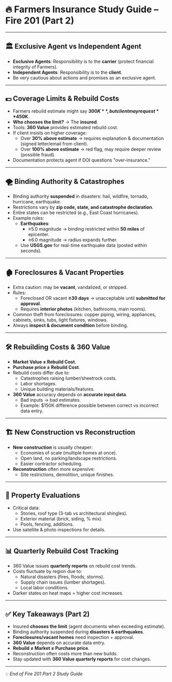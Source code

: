 # 🔥 Farmers Insurance Study Guide – Fire 201 (Part 2)

---

## 🏛️ Exclusive Agent vs Independent Agent
- **Exclusive Agents**: Responsibility is to the **carrier** (protect financial integrity of Farmers).  
- **Independent Agents**: Responsibility is to the **client**.  
- Be very cautious about actions and promises as an exclusive agent.  

---

## 💵 Coverage Limits & Rebuild Costs
- Farmers rebuild estimate might say **$300K**, but client may request **$450K**.  
- **Who chooses the limit?** → The **insured**.  
- Tools: **360 Value** provides estimated rebuild cost.  
- If client insists on higher coverage:  
  - Over **30% above estimate** → requires explanation & documentation (signed letter/email from client).  
  - Over **100% above estimate** → red flag, may require deeper review (possible fraud).  
- Documentation protects agent if DOI questions "over-insurance."  

---

## 🌪️ Binding Authority & Catastrophes
- Binding authority **suspended** in disasters: hail, wildfire, tornado, hurricane, earthquake.  
- Restrictions vary by **zip code, state, and catastrophe declaration**.  
- Entire states can be restricted (e.g., East Coast hurricanes).  
- Example rules:  
  - **Earthquakes**:  
    - ≥5.0 magnitude → binding restricted within **50 miles** of epicenter.  
    - ≥6.0 magnitude → radius expands further.  
  - Use **USGS.gov** for real-time earthquake data (posted within seconds).  

---

## 🏚️ Foreclosures & Vacant Properties
- Extra caution: may be **vacant**, vandalized, or stripped.  
- Rules:  
  - Foreclosed OR vacant **≥30 days** → unacceptable until **submitted for approval**.  
  - Requires **interior photos** (kitchen, bathrooms, main rooms).  
- Common theft from foreclosures: copper piping, wiring, appliances, cabinets, sinks, tubs, light fixtures, windows.  
- Always **inspect & document condition** before binding.  

---

## 🛠️ Rebuilding Costs & 360 Value
- **Market Value ≠ Rebuild Cost**.  
- **Purchase price ≠ Rebuild Cost**.  
- Rebuild costs differ due to:  
  - Catastrophes raising lumber/sheetrock costs.  
  - Labor shortages.  
  - Unique building materials/features.  
- **360 Value** accuracy depends on **accurate input data**.  
  - Bad inputs → bad estimates.  
  - Example: $150K difference possible between correct vs incorrect data entry.  

---

## 🏗️ New Construction vs Reconstruction
- **New construction** is usually cheaper:  
  - Economies of scale (multiple homes at once).  
  - Open land, no parking/landscape restrictions.  
  - Easier contractor scheduling.  
- **Reconstruction** often more expensive:  
  - Site restrictions, demolition, unique finishes.  

---

## 🏡 Property Evaluations
- Critical data:  
  - Stories, roof type (3-tab vs architectural shingles).  
  - Exterior material (brick, siding, % mix).  
  - Pools, fencing, additions.  
- Use satellite & photo inspections for details.  

---

## 📊 Quarterly Rebuild Cost Tracking
- 360 Value issues **quarterly reports** on rebuild cost trends.  
- Costs fluctuate by region due to:  
  - Natural disasters (fires, floods, storms).  
  - Supply chain issues (lumber shortages).  
  - Local labor conditions.  
- Darker states on heat maps = higher cost increases.  

---

## ✅ Key Takeaways (Part 2)
- Insured **chooses the limit** (agent documents when exceeding estimate).  
- Binding authority suspended during **disasters & earthquakes**.  
- **Foreclosures/vacant homes** need inspection + approval.  
- **360 Value** depends on accurate data entry.  
- **Rebuild ≠ Market ≠ Purchase price**.  
- Reconstruction often costs more than new builds.  
- Stay updated with **360 Value quarterly reports** for cost changes.  

---

💡 *End of Fire 201 Part 2 Study Guide*  

